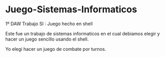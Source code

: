# Juego-Sistemas-Informaticos
1º DAW Trabajo SI : Juego hecho en shell

Este fue un trabajo de sistemas informaticos en el cual debiamos elegir y hacer un juego sencillo usando el shell.

Yo elegi hacer un juego de combate por turnos.
